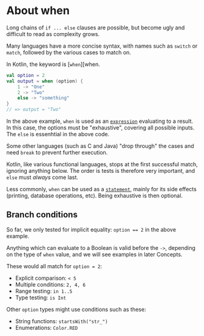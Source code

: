 # About when

Long chains of `if ... else` clauses are possible, but become ugly and difficult to read as complexity grows.

Many languages have a more concise syntax, with names such as `switch` or `match`, followed by the various cases to match on.

In Kotlin, the keyword is [`when`][when.

```kotlin
val option = 2
val output = when (option) {
    1 -> "One"
    2 -> "Two"
    else -> "something"
}
// => output = "Two"
```

In the above example, `when` is used as an [`expression`][expression] evaluating to a result.
In this case, the options must be "exhaustive", covering all possible inputs.
The `else` is essenhtial in the above code.

Some other languages (such as C and Java) "drop through" the cases and need `break` to prevent further execution.

Kotlin, like various functional languages, stops at the first successful match, ignoring anything below.
The order is tests is therefore very important, and `else` must _always_ come last.

Less commonly, `when` can be used as a [`statement`][statement], mainly for its side effects (printing, database operations, etc).
Being exhaustive is then optional.

## Branch conditions

So far, we only tested for implicit equality: `option == 2` in the above example.

Anything which can evaluate to a Boolean is valid before the `->`, depending on the type of `when` value, and we will see examples in later Concepts.

These would all match for `option = 2`:

- Explicit comparison: `< 5`
- Multiple conditions: `2, 4, 6`
- Range testing: `in 1..5`
- Type testing: `is Int`

Other `option` types might use conditions such as these:

- String functions: `startsWith("str_")`
- Enumerations: `Color.RED`


[when]: https://kotlinlang.org/docs/control-flow.html#when-expressions-and-statements
[expression]: https://en.wikipedia.org/wiki/Expression_(computer_science)
[statement]: https://en.wikipedia.org/wiki/Statement_(computer_science)

